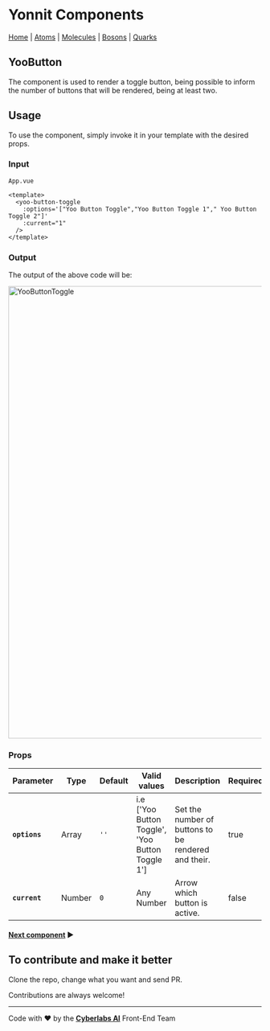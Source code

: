 # Yonnit Components

[Home](https://github.com/Yoonit-Labs/vue-yoonit-components/blob/development/README.md) | [Atoms](https://github.com/Yoonit-Labs/vue-yoonit-components/blob/development/README.md#atoms) | [Molecules](https://github.com/Yoonit-Labs/vue-yoonit-components/blob/development/README.md#molecules) | [Bosons](https://github.com/Yoonit-Labs/vue-yoonit-components/blob/development/README.md#bosons) | [Quarks](https://github.com/Yoonit-Labs/vue-yoonit-components/blob/development/README.md#quarks)

## YooButton

The component is used to render a toggle button, being possible to inform the number of buttons that will be rendered, being at least two.

## Usage

To use the component, simply invoke it in your template with the desired props.

### Input
`App.vue`
```vue
<template>
  <yoo-button-toggle
    :options='["Yoo Button Toggle","Yoo Button Toggle 1"," Yoo Button Toggle 2"]'
    :current="1"
  />
</template>
```

### Output

The output of the above code will be:

<img src="../../../../public/readme-img/button-toggle.png" alt="YooButtonToggle" width="900">

### Props

| Parameter | Type | Default | Valid values | Description | Required |
|-----------|------|------------------------|--------------|-------------|---------|
| **`options`** | Array | `''` | i.e ['Yoo Button Toggle', 'Yoo Button Toggle 1'] | Set the number of buttons to be rendered and their. | true |
| **`current`** | Number | `0` | Any Number | Arrow which button is active. | false |

#### [**Next component**](../Card/README.md) :arrow_forward:
## To contribute and make it better

Clone the repo, change what you want and send PR.

Contributions are always welcome!

---

Code with ❤ by the [**Cyberlabs AI**](https://cyberlabs.ai/) Front-End Team